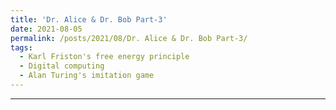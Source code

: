 ```yaml
---
title: 'Dr. Alice & Dr. Bob Part-3'
date: 2021-08-05
permalink: /posts/2021/08/Dr. Alice & Dr. Bob Part-3/
tags:
  - Karl Friston's free energy principle
  - Digital computing
  - Alan Turing's imitation game
---
```




---